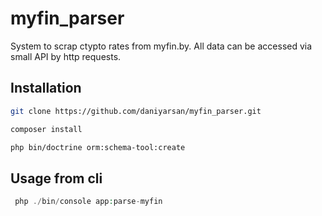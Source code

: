 
# myfin_parser

System to scrap ctypto rates from myfin.by. All data can be accessed via small API by http requests. 

## Installation

```bash
git clone https://github.com/daniyarsan/myfin_parser.git

composer install

php bin/doctrine orm:schema-tool:create
```

## Usage from cli

```php
 php ./bin/console app:parse-myfin
